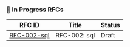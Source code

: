 ### 📑 In Progress RFCs

| RFC ID | Title | Status |
|--------|-------|--------|
| [RFC-002-sql](rfcs/RFC-002-sql/RFC-002-sql.md) | RFC-002: sql | Draft |
